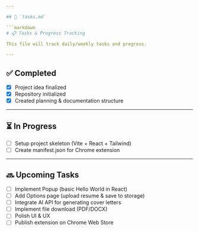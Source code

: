 ```yaml
---

## 📄 `tasks.md`

```markdown
# 📋 Tasks & Progress Tracking

This file will track daily/weekly tasks and progress.

---
```


## ✅ Completed
- [x] Project idea finalized
- [x] Repository initialized
- [x] Created planning & documentation structure

---

## ⏳ In Progress
- [ ] Setup project skeleton (Vite + React + Tailwind)
- [ ] Create manifest.json for Chrome extension

---

## 🔜 Upcoming Tasks
- [ ] Implement Popup (basic Hello World in React)
- [ ] Add Options page (upload resume & save to storage)
- [ ] Integrate AI API for generating cover letters
- [ ] Implement file download (PDF/DOCX)
- [ ] Polish UI & UX
- [ ] Publish extension on Chrome Web Store